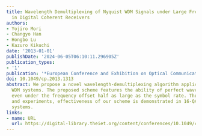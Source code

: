 ```yaml
---
title: Wavelength Demultiplexing of Nyquist WDM Signals under Large Frequency Offsets
  in Digital Coherent Receivers
authors:
- Yojiro Mori
- Changyo Han
- Hongbo Lu
- Kazuro Kikuchi
date: '2013-01-01'
publishDate: '2024-06-05T06:10:11.296905Z'
publication_types:
- '1'
publication: '*European Conference and Exhibition on Optical Communication (ECOC 2013)*'
doi: 10.1049/cp.2013.1313
abstract: We propose a novel wavelength-demultiplexing algorithm applicable to Nyquist
  WDM systems. The proposed scheme features the ability of perfect wavelength demultiplexing
  even under the frequency offset half as large as the symbol rate. Through simulations
  and experiments, effectiveness of our scheme is demonstrated in 16-QAM Nyquist WDM
  systems.
links:
- name: URL
  url: https://digital-library.theiet.org/content/conferences/10.1049/cp.2013.1313
---
```

